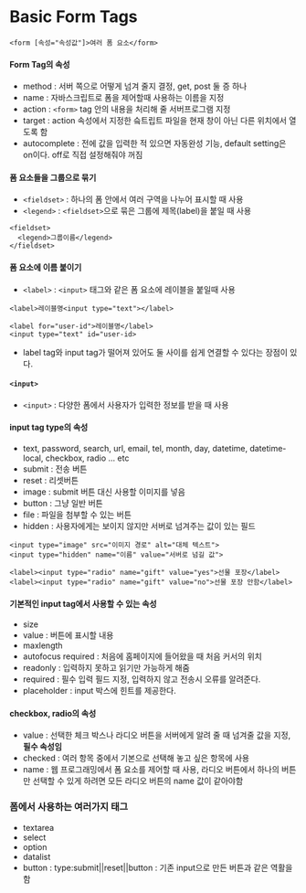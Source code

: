# Basic Form Tags

~~~
<form [속성="속성값"]>여러 폼 요소</form>
~~~

#### Form Tag의 속성
- method : 서버 쪽으로 어떻게 넘겨 줄지 결정, get, post 둘 증 하나
- name : 자바스크립트로 폼을 제어할때 사용하는 이름을 지정
- action : `<form>` tag 안의 내용을 처리해 줄 서버프로그램 지정
- target : action 속성에서 지정한 슼트립트 파일을 현재 창이 아닌 다른 위치에서 열도록 함
- autocomplete : 전에 값을 입력한 적 있으면 자동완성 기능, default setting은 on이다. off로 직접 설정해줘야 꺼짐

#### 폼 요소들을 그룹으로 묶기
- `<fieldset>` : 하나의 폼 안에서 여러 구역을 나누어 표시할 때 사용
- `<legend>` : `<fieldset>`으로 묶은 그룹에 제목(label)을 붙일 때 사용
~~~
<fieldset>
  <legend>그룹이름</legend>
</fieldset>
~~~

#### 폼 요소에 이름 붙이기
- `<label>` : `<input>` 태그와 같은 폼 요소에 레이블을 붙일때 사용
~~~
<label>레이블명<input type="text"></label>
~~~

~~~
<label for="user-id">레이블명</label>
<input type="text" id="user-id>
~~~
- label tag와 input tag가 떨어져 있어도 둘 사이를 쉽게 연결할 수 있다는 장점이 있다.

#### `<input>`
- `<input>` : 다양한 폼에서 사용자가 입력한 정보를 받을 때 사용

#### input tag type의 속성
- text, password, search, url, email, tel, month, day, datetime, datetime-local, checkbox, radio ... etc
- submit : 전송 버튼
- reset : 리셋버튼
- image : submit 버튼 대신 사용할 이미지를 넣음
- button : 그냥 일반 버튼
- file : 파일을 첨부할 수 있는 버튼
- hidden : 사용자에게는 보이지 않지만 서버로 넘겨주는 값이 있는 필드
~~~
<input type="image" src="이미지 경로" alt="대체 텍스트">
<input type="hidden" name="이름" value="서버로 넘길 값">

<label><input type="radio" name="gift" value="yes">선물 포장</label>
<label><input type="radio" name="gift" value="no">선물 포장 안함</label>
~~~

#### 기본적인 input tag에서 사용할 수 있는 속성
- size
- value : 버튼에 표시할 내용
- maxlength
- autofocus required : 처음에 홈페이지에 들어왔을 때 처음 커서의 위치
- readonly : 입력하지 못하고 읽기만 가능하게 해줌
- required : 필수 입력 필드 지정, 입력하지 않고 전송시 오류를 알려준다.
- placeholder : input 박스에 힌트를 제공한다.

#### checkbox, radio의 속성
- value : 선택한 체크 박스나 라디오 버튼을 서버에게 알려 줄 때 넘겨줄 값을 지정, <strong>필수 속성임</strong>
- checked : 여러 항목 중에서 기본으로 선택해 놓고 싶은 항목에 사용
- name : 웹 프로그래밍에서 폼 요소를 제어할 때 사용, 라디오 버튼에서 하나의 버튼만 선택할 수 있게 하려면 모든 라디오 버튼의 name 값이 같아야함

### 폼에서 사용하는 여러가지 태그
- textarea
- select
- option
- datalist
- button : type:submit||reset||button : 기존 input으로 만든 버튼과 같은 역활을 함

